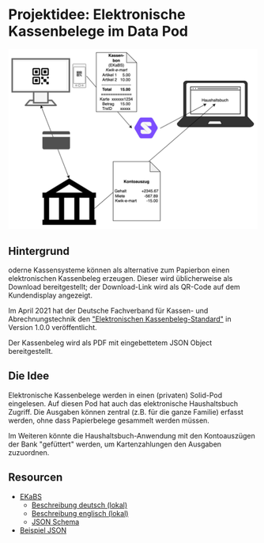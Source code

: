 # Projektidee: Elektronische Kassenbelege im Data Pod

![pod_idea.drawio.png](pod_idea.drawio.png)

## Hintergrund
oderne Kassensysteme können als alternative zum Papierbon einen elektronischen Kassenbeleg erzeugen. 
Dieser wird üblicherweise als Download bereitgestellt; der Download-Link wird als QR-Code auf dem Kundendisplay angezeigt.

Im April 2021 hat der Deutsche Fachverband für Kassen- und Abrechnungstechnik den ["Elektronischen Kassenbeleg-Standard"](https://dfka.net/ekabs) in Version 1.0.0 veröffentlicht.

Der Kassenbeleg wird als PDF mit eingebettetem JSON Object bereitgestellt.

## Die Idee
Elektronische Kassenbelege werden in einen (privaten) Solid-Pod eingelesen. Auf diesen Pod hat auch das elektronische Haushaltsbuch Zugriff. Die Ausgaben können zentral (z.B. für die ganze Familie) erfasst werden, ohne dass Papierbelege gesammelt werden müssen.

Im Weiteren könnte die Haushaltsbuch-Anwendung mit den Kontoauszügen der Bank "gefüttert" werden, um Kartenzahlungen den Ausgaben zuzuordnen.

## Resourcen
* [EKaBS]((https://dfka.net/ekabs))
  * [Beschreibung deutsch (lokal)](EKaBS-Elektronischer-Kassen-Beleg-Standard_1.0.0_Stand_14.04.2021.pdf)
  * [Beschreibung englisch (lokal)](EKaBS-electronic-cash-register-receipt-standard-1.0.0-as-of-14.04.2021.pdf)
  * [JSON Schema](ekabs-schema.json)
* [Beispiel JSON](ekabs-example.json)